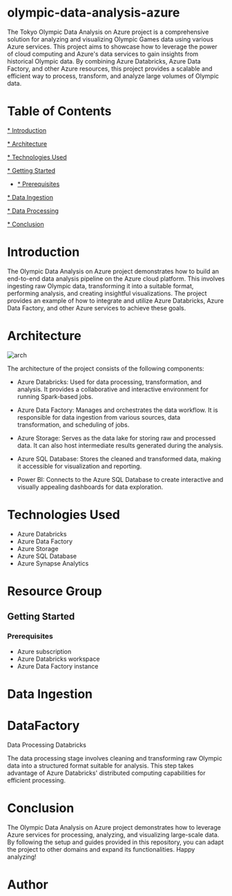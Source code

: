 # olympic-data-analysis-azure
The Tokyo Olympic Data Analysis on Azure project is a comprehensive solution for analyzing and visualizing Olympic Games data using various Azure services. This project aims to showcase how to leverage the power of cloud computing and Azure's data services to gain insights from historical Olympic data. By combining Azure Databricks, Azure Data Factory, and other Azure resources, this project provides a scalable and efficient way to process, transform, and analyze large volumes of Olympic data.

# Table of Contents
[* Introduction](https://github.com/pankaj8210/Olympics-Data-Analytics/blob/main/README.md#introduction)

[* Architecture]()

[* Technologies Used]()

[* Getting Started]()
  - [* Prerequisites]()

[* Data Ingestion]()

[* Data Processing]()

[* Conclusion]()

# Introduction
The Olympic Data Analysis on Azure project demonstrates how to build an end-to-end data analysis pipeline on the Azure cloud platform. This involves ingesting raw Olympic data, transforming it into a suitable format, performing analysis, and creating insightful visualizations. The project provides an example of how to integrate and utilize Azure Databricks, Azure Data Factory, and other Azure services to achieve these goals.

# Architecture
![arch](https://github.com/pankaj8210/Olympics-Data-Analytics/assets/60617234/332dd635-c741-417a-b2de-bc525649052e)



The architecture of the project consists of the following components:

* Azure Databricks: Used for data processing, transformation, and analysis. It provides a collaborative and interactive environment for running Spark-based jobs.

* Azure Data Factory: Manages and orchestrates the data workflow. It is responsible for data ingestion from various sources, data transformation, and scheduling of jobs.

* Azure Storage: Serves as the data lake for storing raw and processed data. It can also host intermediate results generated during the analysis.

* Azure SQL Database: Stores the cleaned and transformed data, making it accessible for visualization and reporting.

* Power BI: Connects to the Azure SQL Database to create interactive and visually appealing dashboards for data exploration.

# Technologies Used
* Azure Databricks
* Azure Data Factory
* Azure Storage
* Azure SQL Database
* Azure Synapse Analytics
# Resource Group

## Getting Started
### Prerequisites
* Azure subscription
* Azure Databricks workspace
* Azure Data Factory instance

# Data Ingestion

# DataFactory


Data Processing
Databricks

The data processing stage involves cleaning and transforming raw Olympic data into a structured format suitable for analysis. This step takes advantage of Azure Databricks' distributed computing capabilities for efficient processing.

# Conclusion

The Olympic Data Analysis on Azure project demonstrates how to leverage Azure services for processing, analyzing, and visualizing large-scale data. By following the setup and guides provided in this repository, you can adapt the project to other domains and expand its functionalities. Happy analyzing!

# Author
